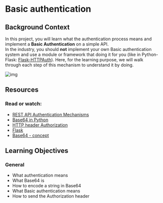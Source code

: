 # Basic authentication
## Background Context
In this project, you will learn what the authentication process means and implement a **Basic Authentication** on a simple API.  
In the industry, you should __not__ implement your own Basic authentication system and use a module or framework that doing it for you (like in Python-Flask: [Flask-HTTPAuth](https://flask-httpauth.readthedocs.io/en/latest/)). Here, for the learning purpose, we will walk through each step of this mechanism to understand it by doing.  

![img](https://s3.amazonaws.com/alx-intranet.hbtn.io/uploads/medias/2020/5/6ccb363443a8f301bc2bc38d7a08e9650117de7c.png?X-Amz-Algorithm=AWS4-HMAC-SHA256&X-Amz-Credential=AKIARDDGGGOUSBVO6H7D%2F20231106%2Fus-east-1%2Fs3%2Faws4_request&X-Amz-Date=20231106T165108Z&X-Amz-Expires=86400&X-Amz-SignedHeaders=host&X-Amz-Signature=ecd5e51afe559bf4ca197bd04aa72eebd704ddcc81e3d2217650ab14326a4ca5)

## Resources
### Read or watch:
- [REST API Authentication Mechanisms](https://www.youtube.com/watch?v=501dpx2IjGY)
- [Base64 in Python](https://docs.python.org/3/library/base64.html)
- [HTTP header Authorization](https://developer.mozilla.org/en-US/docs/Web/HTTP/Headers/Authorization)
- [Flask](https://palletsprojects.com/p/flask/)
- [Base64 - concept](https://en.wikipedia.org/wiki/Base64)

## Learning Objectives
### General
- What authentication means
- What Base64 is
- How to encode a string in Base64
- What Basic authentication means
- How to send the Authorization header



